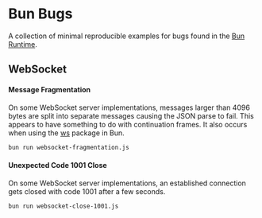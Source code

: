 # Bun Bugs

A collection of minimal reproducible examples for bugs found in the [Bun Runtime](https://bun.sh/).

## WebSocket

#### Message Fragmentation

On some WebSocket server implementations, messages larger than 4096 bytes are split into separate messages causing the JSON parse to fail.
This appears to have something to do with continuation frames. It also occurs when using the [ws](https://github.com/websockets/ws) package in Bun.

```bash
bun run websocket-fragmentation.js
```


#### Unexpected Code 1001 Close

On some WebSocket server implementations, an established connection gets closed with code 1001 after a few seconds.

```bash
bun run websocket-close-1001.js
```